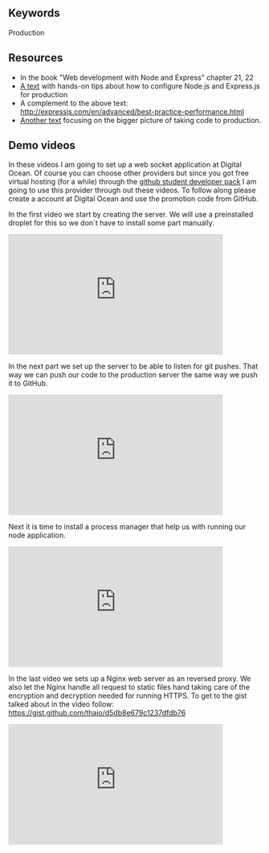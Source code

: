 ## Keywords
Production



## Resources
* In the book "Web development with Node and Express" chapter 21, 22
* [A text](https://github.com/1dv023/syllabus/blob/master/lectures/06/production_nodejs.md) with hands-on tips about how to configure Node.js and Express.js for production
* A complement to the above text: http://expressjs.com/en/advanced/best-practice-performance.html
* [Another text](https://github.com/1dv023/syllabus/blob/master/lectures/06/Production.md) focusing on the bigger picture of taking code to production.

## Demo videos
In these videos I am going to set up a web socket application at Digital Ocean. Of course you can choose other providers but since you got free virtual hosting (for a while) through the [github student developer pack](https://education.github.com/) I am going to use this provider through out these videos. To follow along please create a account at Digital Ocean and use the promotion code from GitHub.

In the first video we start by creating the server. We will use a preinstalled droplet for this so we don´t have to install some part manually.

<iframe width="427" height="240" src="https://www.youtube.com/embed/OcP1vCh5tRk" frameborder="0" allowfullscreen></iframe>

In the next part we set up the server to be able to listen for git pushes. That way we can push our code to the production server the same way we push it to GitHub.

<iframe width="427" height="240" src="https://www.youtube.com/embed/O0Q55iztjq4" frameborder="0" allowfullscreen></iframe>

Next it is time to install a process manager that help us with running our node application.

<iframe width="427" height="240" src="https://www.youtube.com/embed/lHDv7j2b0Oc" frameborder="0" allowfullscreen></iframe>

In the last video we sets up a Nginx web server as an reversed proxy. We also let the Nginx handle all request to static files hand taking care of the encryption and decryption needed for running HTTPS. To get to the gist talked about in the video follow: https://gist.github.com/thajo/d5db8e679c1237dfdb76

<iframe width="427" height="240" src="https://www.youtube.com/embed/OuRhaSQljsc" frameborder="0" allowfullscreen></iframe>
